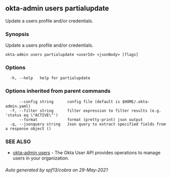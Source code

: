## okta-admin users partialupdate

Update a users profile and/or credentials.

### Synopsis

Update a users profile and/or credentials.

```
okta-admin users partialupdate <userId> <jsonBody> [flags]
```

### Options

```
  -h, --help   help for partialupdate
```

### Options inherited from parent commands

```
      --config string      config file (default is $HOME/.okta-admin.yaml)
  -f, --filter string      filter expression to filter results (e.g. 'status eq \"ACTIVE\"')
      --format             format (pretty-print) json output
  -q, --jsonquery string   Json query to extract specified fields from a response object ()
```

### SEE ALSO

* [okta-admin users](okta-admin_users.md)	 - The Okta User API provides operations to manage users in your organization.

###### Auto generated by spf13/cobra on 29-May-2021
